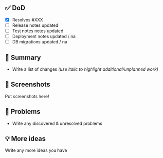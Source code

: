## ✅ DoD

- [x] Resolves #XXX
- [ ] Release notes updated
- [ ] Test notes notes updated
- [ ] Deployment notes updated / na
- [ ] DB migrations updated / na

## 📝 Summary

- Write a list of changes _(use italic to highlight additional/unplanned work)_

## 📸 Screenshots

Put screenshots here!

## 🛑 Problems

- Write any discovered & unresolved problems

## 💡 More ideas

Write any more ideas you have
